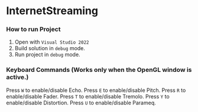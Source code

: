 # InternetStreaming

### How to run Project
1. Open with `Visual Studio 2022`
2. Build solution in `debug` mode.
3. Run project in `debug` mode.

### Keyboard Commands (Works only when the OpenGL window is active.)
Press `W` to enable/disable Echo.
Press `E` to enable/disable Pitch.
Press `R` to enable/disable Fader.
Press `T` to enable/disable Tremolo.
Press `Y` to enable/disable Distortion.
Press `U` to enable/disable Parameq.
